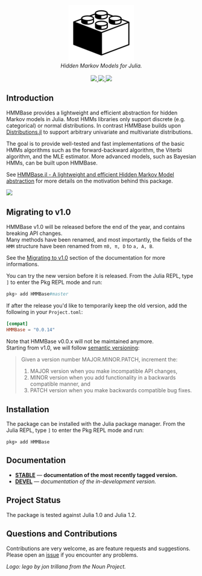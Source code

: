 <p align="center">
  <img src="/docs/src/assets/logo.png" height="150"><br/>
  <i>Hidden Markov Models for Julia.</i><br/><br/>
  <a href="https://maxmouchet.github.io/HMMBase.jl/stable">
    <img src="https://img.shields.io/badge/docs-stable-blue.svg?style=flat">
  </a>
  <a href="https://github.com/maxmouchet/HMMBase.jl/actions">
    <img src="https://github.com/maxmouchet/HMMBase.jl/workflows/CI/badge.svg">
  </a>
  <a href="https://codecov.io/github/maxmouchet/HMMBase.jl?branch=master">
    <img src="https://codecov.io/github/maxmouchet/HMMBase.jl/coverage.svg?branch=master">
  </a>
</p>

## Introduction

HMMBase provides a lightweight and efficient abstraction for hidden Markov models in Julia. Most HMMs libraries only support discrete (e.g. categorical) or normal distributions. In contrast HMMBase builds upon [Distributions.jl](https://github.com/JuliaStats/Distributions.jl) to support arbitrary univariate and multivariate distributions.  

The goal is to provide well-tested and fast implementations of the basic HMMs algorithms such as the forward-backward algorithm, the Viterbi algorithm, and the MLE estimator. More advanced models, such as Bayesian HMMs, can be built upon HMMBase.

See [HMMBase.jl - A lightweight and efficient Hidden Markov Model abstraction](https://discourse.julialang.org/t/ann-hmmbase-jl-a-lightweight-and-efficient-hidden-markov-model-abstraction/21604) for more details on the motivation behind this package.

<img src="https://github.com/maxmouchet/HMMBase.jl/blob/master/benchmark/benchmark_summary.png" width="480">

## Migrating to v1.0

HMMBase v1.0 will be released before the end of the year, and contains breaking API changes.  
Many methods have been renamed, and most importantly, the fields of the `HMM` structure have
been renamed from `π0, π, D` to `a, A, B`.

See the [Migrating to v1.0](https://maxmouchet.github.io/HMMBase.jl/dev/migration/) section of the documentation for more informations.
<!-- The [release notes]() contains a detailed list of the changes. -->

You can try the new version before it is released.
From the Julia REPL, type `]` to enter the Pkg REPL mode and run:

```julia
pkg> add HMMBase#master
```

If after the release you'd like to temporarily keep the old version, add the following in your `Project.toml`:

```toml
[compat]
HMMBase = "0.0.14"
```

Note that HMMBase v0.0.x will not be maintained anymore.  
Starting from v1.0, we will follow [semantic versioning]():

> Given a version number MAJOR.MINOR.PATCH, increment the:
> 1. MAJOR version when you make incompatible API changes,
> 2. MINOR version when you add functionality in a backwards compatible manner, and
> 3. PATCH version when you make backwards compatible bug fixes.

## Installation

The package can be installed with the Julia package manager.
From the Julia REPL, type `]` to enter the Pkg REPL mode and run:

```
pkg> add HMMBase
```

## Documentation

- [**STABLE**][docs-stable-url] &mdash; **documentation of the most recently tagged version.**
- [**DEVEL**][docs-dev-url] &mdash; *documentation of the in-development version.*

## Project Status

The package is tested against Julia 1.0 and Julia 1.2.

## Questions and Contributions

Contributions are very welcome, as are feature requests and suggestions. Please open an [issue][issues-url] if you encounter any problems.

*Logo: lego by jon trillana from the Noun Project.*

[docs-stable-img]: https://img.shields.io/badge/docs-stable-blue.svg?style=flat
[docs-stable-url]: https://maxmouchet.github.io/HMMBase.jl/stable

[docs-dev-img]: https://img.shields.io/badge/docs-dev-blue.svg?style=flat
[docs-dev-url]: https://maxmouchet.github.io/HMMBase.jl/dev

[issues-url]: https://github.com/maxmouchet/HMMBase.jl/issues
